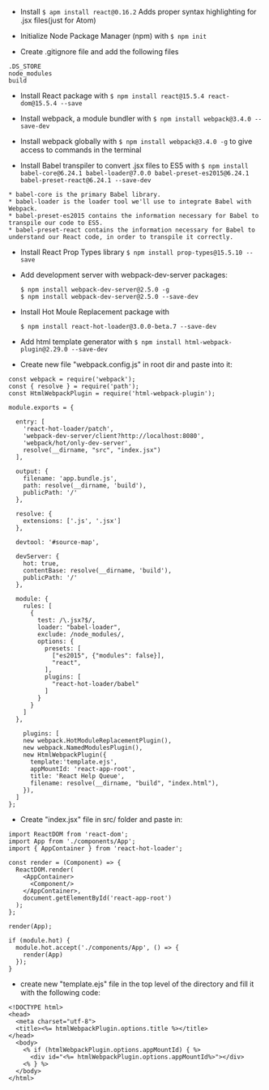 * Install  `$ apm install react@0.16.2` Adds proper syntax highlighting for .jsx files(just for Atom)

* Initialize Node Package Manager (npm) with `$ npm init`

* Create .gitignore file and add the following files
``` 
.DS_STORE
node_modules
build
```

*  Install React package with `$ npm install react@15.5.4 react-dom@15.5.4 --save`

*  Install webpack, a module bundler with `$ npm install webpack@3.4.0 --save-dev`

*  Install webpack globally with `$ npm install webpack@3.4.0 -g` to give access to commands in the terminal

* Install Babel transpiler to convert .jsx files to ES5 with `$ npm install babel-core@6.24.1 babel-loader@7.0.0 babel-preset-es2015@6.24.1 babel-preset-react@6.24.1 --save-dev`
```
* babel-core is the primary Babel library.
* babel-loader is the loader tool we'll use to integrate Babel with Webpack.
* babel-preset-es2015 contains the information necessary for Babel to transpile our code to ES5.
* babel-preset-react contains the information necessary for Babel to understand our React code, in order to transpile it correctly.
```

* Install React Prop Types library `$ npm install prop-types@15.5.10 --save`

* Add development server with webpack-dev-server packages: 
    
    `$ npm install webpack-dev-server@2.5.0 -g`  
    `$ npm install webpack-dev-server@2.5.0 --save-dev`

* Install Hot Moule Replacement package with
  
  `$ npm install react-hot-loader@3.0.0-beta.7 --save-dev`

* Add html template generator with `$ npm install html-webpack-plugin@2.29.0 --save-dev`

* Create new file "webpack.config.js" in root dir and paste into it:
```
const webpack = require('webpack');
const { resolve } = require('path');
const HtmlWebpackPlugin = require('html-webpack-plugin');

module.exports = {

  entry: [
    'react-hot-loader/patch',
    'webpack-dev-server/client?http://localhost:8080',
    'webpack/hot/only-dev-server',
    resolve(__dirname, "src", "index.jsx")
  ],

  output: {
    filename: 'app.bundle.js',
    path: resolve(__dirname, 'build'),
    publicPath: '/'
  },

  resolve: {
    extensions: ['.js', '.jsx']
  },

  devtool: '#source-map',

  devServer: {
    hot: true,
    contentBase: resolve(__dirname, 'build'),
    publicPath: '/'
  },

  module: {
    rules: [
      {
        test: /\.jsx?$/,
        loader: "babel-loader",
        exclude: /node_modules/,
        options: {
          presets: [
            ["es2015", {"modules": false}],
            "react",
          ],
          plugins: [
            "react-hot-loader/babel"
          ]
        }
      }
    ]
  },

    plugins: [
    new webpack.HotModuleReplacementPlugin(),
    new webpack.NamedModulesPlugin(),
    new HtmlWebpackPlugin({
      template:'template.ejs',
      appMountId: 'react-app-root',
      title: 'React Help Queue',
      filename: resolve(__dirname, "build", "index.html"),
    }),
  ]
};
```

* Create "index.jsx" file in src/ folder and paste in: 
```import React from 'react';
import ReactDOM from 'react-dom';
import App from './components/App';
import { AppContainer } from 'react-hot-loader';

const render = (Component) => {
  ReactDOM.render(
    <AppContainer>
      <Component/>
    </AppContainer>,
    document.getElementById('react-app-root')
  );
};

render(App);

if (module.hot) {
  module.hot.accept('./components/App', () => {
    render(App)
  });
}
```
* create new "template.ejs" file in the top level of the directory and fill it with the following code:
```
<!DOCTYPE html>
<head>
  <meta charset="utf-8">
  <title><%= htmlWebpackPlugin.options.title %></title>
</head>
  <body>
    <% if (htmlWebpackPlugin.options.appMountId) { %>
      <div id="<%= htmlWebpackPlugin.options.appMountId%>"></div>
    <% } %>
  </body>
</html>
```
